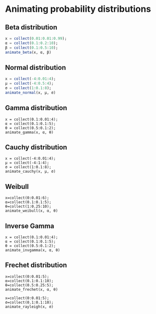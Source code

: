 # Animating probability distributions

## Beta distribution

```julia
x = collect(0.01:0.01:0.99);
α = collect(0.1:0.2:10);
β = collect(0.1:0.5:10);
animate_beta(x, α, β)
```

## Normal distribution

```julia
x = collect(-4:0.01:4);
μ = collect(-4:0.5:4);
σ = collect(1:0.1:8);
animate_normal(x, μ, σ)
```

## Gamma distribution

```jldoctest
x = collect(0.1:0.01:4);
α = collect(0.1:0.1:5);
θ = collect(0.5:0.1:2);
animate_gamma(x, α, θ)
```

## Cauchy distribution

```jldoctest
x = collect(-4:0.01:4);
μ = collect(-4:1:4);
σ = collect(1:0.1:8);
animate_cauchy(x, μ, σ)
```

## Weibull

```jldoctest
x=collect(0:0.01:6);
α=collect(0.1:0.1:5);
θ=collect(1:0.25:10);
animate_weibull(x, α, θ)
```

## Inverse Gamma

```jldoctest
x = collect(0.1:0.01:4);
α = collect(0.1:0.1:5);
θ = collect(0.5:0.1:2);
animate_invgamma(x, α, θ)
```

## Frechet distribution

```jldoctest
x=collect(0:0.01:5);
α=collect(0.1:0.1:10);
θ=collect(0.5:0.25:5);
animate_frechet(x, α, θ)
```

```jldoctest
x=collect(0:0.01:5);
σ=collect(0.1:0.1:10);
animate_rayleigh(x, σ)
```
